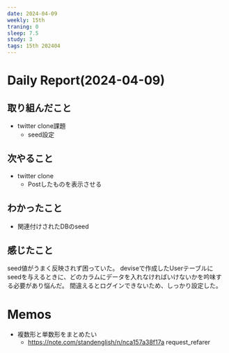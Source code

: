 ```yaml
---
date: 2024-04-09
weekly: 15th
traning: 0
sleep: 7.5
study: 3
tags: 15th 202404 
---
```

# Daily Report(2024-04-09)
## 取り組んだこと
- twitter clone課題
	- seed設定
## 次やること
- twitter clone
	- Postしたものを表示させる
## わかったこと
- 関連付けされたDBのseed
## 感じたこと
seed値がうまく反映されず困っていた。
deviseで作成したUserテーブルにseedを与えるときに、どのカラムにデータを入れなければいけないかを吟味する必要があり悩んだ。
間違えるとログインできないため、しっかり設定した。
# Memos
- 複数形と単数形をまとめたい
	- https://note.com/standenglish/n/nca157a38f17a
request_refarer

